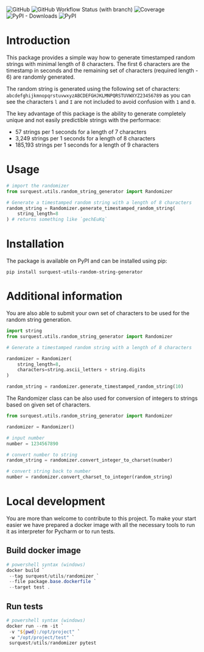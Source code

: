 ![GitHub](https://img.shields.io/github/license/surquest/python-random-generator?style=flat-square)
![GitHub Workflow Status (with branch)](https://img.shields.io/github/actions/workflow/status/surquest/python-random-generator/test.yml?branch=main&style=flat-square)
![Coverage](https://img.shields.io/endpoint?url=https://gist.githubusercontent.com/surquest/6e25c317000917840152a5e702e71963/raw/python-random-generator.json&style=flat-square)
![PyPI - Downloads](https://img.shields.io/pypi/dm/surquest-utils-random-string-generator?style=flat-square)
![PyPI](https://img.shields.io/pypi/v/surquest-utils-random-string-generator)


# Introduction

This package provides a simple way how to generate timestamped random strings with minimal length of 8 characters. The first 6 characters are the timestamp in seconds and the remaining set of characters (required length - 6) are randomly generated. 

The random string is generated using the following set of characters: `abcdefghijkmnopqrstuvwxyzABCDEFGHJKLMNPQRSTUVWXYZ23456789` as you can see the characters `l` and `I` are not included to avoid confusion with `1` and `0`.

The key advantage of this package is the ability to generate completely unique and not easily predictible strings with the performace:

-  57 strings per 1 seconds for a length of 7 characters
-  3,249 strings per 1 seconds for a length of 8 characters
-  185,193 strings per 1 seconds for a length of 9 characters

# Usage

```python
# import the randomizer
from surquest.utils.random_string_generator import Randomizer

# Generate a timestamped random string with a length of 8 characters
random_string = Randomizer.generate_timestamped_random_string(
    string_length=8
) # returns something like `gechEuKq`
```

# Installation

The package is available on PyPI and can be installed using pip:

```
pip install surquest-utils-random-string-generator
```

# Additional information

You are also able to submit your own set of characters to be used for the random string generation.

```python
import string
from surquest.utils.random_string_generator import Randomizer

# Generate a timestamped random string with a length of 8 characters

randomizer = Randomizer(
    string_length=8,
    characters=string.ascii_letters + string.digits
)

random_string = randomizer.generate_timestamped_random_string(10)
```

The Randomizer class can be also used for conversion of integers to strings based on given set of characters.

```python
from surquest.utils.random_string_generator import Randomizer

randomizer = Randomizer()

# input number
number = 1234567890

# convert number to string
random_string = randomizer.convert_integer_to_charset(number)

# convert string back to number
number = randomizer.convert_charset_to_integer(random_string)
```

# Local development

You are more than welcome to contribute to this project. To make your start easier we have prepared a docker image with all the necessary tools to run it as interpreter for Pycharm or to run tests.

## Build docker image
```powershell
# powershell syntax (windows)
docker build `
 --tag surquest/utils/randomizer `
 --file package.base.dockerfile `
 --target test .
```

## Run tests
```powershell
# powershell syntax (windows)
docker run --rm -it `
 -v "${pwd}:/opt/project" `
 -w "/opt/project/test" `
 surquest/utils/randomizer pytest
```